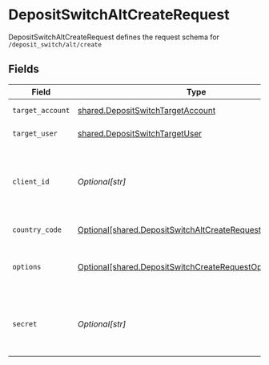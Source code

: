 # DepositSwitchAltCreateRequest

DepositSwitchAltCreateRequest defines the request schema for `/deposit_switch/alt/create`


## Fields

| Field                                                                                                                                            | Type                                                                                                                                             | Required                                                                                                                                         | Description                                                                                                                                      |
| ------------------------------------------------------------------------------------------------------------------------------------------------ | ------------------------------------------------------------------------------------------------------------------------------------------------ | ------------------------------------------------------------------------------------------------------------------------------------------------ | ------------------------------------------------------------------------------------------------------------------------------------------------ |
| `target_account`                                                                                                                                 | [shared.DepositSwitchTargetAccount](../../models/shared/depositswitchtargetaccount.md)                                                           | :heavy_check_mark:                                                                                                                               | The deposit switch destination account                                                                                                           |
| `target_user`                                                                                                                                    | [shared.DepositSwitchTargetUser](../../models/shared/depositswitchtargetuser.md)                                                                 | :heavy_check_mark:                                                                                                                               | The deposit switch target user                                                                                                                   |
| `client_id`                                                                                                                                      | *Optional[str]*                                                                                                                                  | :heavy_minus_sign:                                                                                                                               | Your Plaid API `client_id`. The `client_id` is required and may be provided either in the `PLAID-CLIENT-ID` header or as part of a request body. |
| `country_code`                                                                                                                                   | [Optional[shared.DepositSwitchAltCreateRequestCountryCode]](../../models/shared/depositswitchaltcreaterequestcountrycode.md)                     | :heavy_minus_sign:                                                                                                                               | ISO-3166-1 alpha-2 country code standard.                                                                                                        |
| `options`                                                                                                                                        | [Optional[shared.DepositSwitchCreateRequestOptions]](../../models/shared/depositswitchcreaterequestoptions.md)                                   | :heavy_minus_sign:                                                                                                                               | Options to configure the `/deposit_switch/create` request. If provided, cannot be `null`.                                                        |
| `secret`                                                                                                                                         | *Optional[str]*                                                                                                                                  | :heavy_minus_sign:                                                                                                                               | Your Plaid API `secret`. The `secret` is required and may be provided either in the `PLAID-SECRET` header or as part of a request body.          |